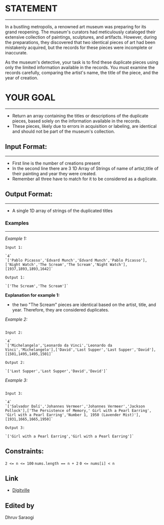

# STATEMENT

-----

In a bustling metropolis, a renowned art museum was preparing for its grand reopening. The museum's curators had meticulously cataloged their extensive collection of paintings, sculptures, and artifacts. However, during the preparations, they discovered that two identical pieces of art had been mistakenly acquired, but the records for these pieces were incomplete or inaccurate.

As the museum's detective, your task is to find these duplicate pieces using only the limited information available in the records. You must examine the records carefully, comparing the artist's name, the title of the piece, and the year of creation.

# YOUR GOAL

------

- Return an array containing the titles or descriptions of the duplicate pieces, based solely on the information available in the records. 
- These pieces, likely due to errors in acquisition or labeling, are identical and should not be part of the museum's collection.

## Input Format:
-------
- First line is the number of creations present
- In the second line there are 3 1D Array of Strings of name of artist,title of their painting and year they were created. 
- Remember all three have to match for it to be considered as a duplicate.

## Output Format:
-----
- A single 1D array of strings of the duplicated titles

### Examples
---

*Example 1:*
```
Input 1:

`4`
`['Pablo Picasso','Edvard Munch','Edvard Munch','Pablo Picasso'],['Night Watch','The Scream','The Scream','Night Watch'],[1937,1893,1893,1642]`

Output 1:

`['The Scream','The Scream']`

```
**Explanation for example 1:**

-  the two "The Scream" pieces are identical based on the artist, title, and year. Therefore, they are considered duplicates.

*Example 2:*
```

Input 2:

`4`
`['Michelangelo','Leonardo da Vinci','Leonardo da Vinci','Michelangelo'],['David','Last Supper','Last Supper','David'],[1501,1495,1495,1501]`

Output 2:

`['Last Supper','Last Supper','David','David']`

```

*Example 3:*
```

Input 3:

`4`
`['Salvador Dalí','Johannes Vermeer','Johannes Vermeer','Jackson Pollock'],['The Persistence of Memory,' Girl with a Pearl Earring', 'Girl with a Pearl Earring','Number 1, 1950 (Lavender Mist)'],[1931,1665,1665,1950]`

Output 3:

`['Girl with a Pearl Earring','Girl with a Pearl Earring']`

```

## Constraints:

`2 <= n <= 100`
`nums.length == n + 2`
`0 <= nums[i] < n`

## Link
- <a href="https://leetcode.com/problems/the-two-sneaky-numbers-of-digitville/description/">Digitville</a><br>


## Edited by
Dhruv Saraogi
